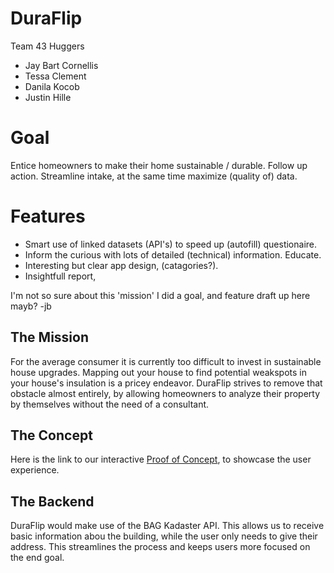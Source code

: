 # DuraFlip
Team 43 Huggers
- Jay Bart Cornellis
- Tessa Clement
- Danila Kocob
- Justin Hille

# Goal
Entice homeowners to make their home sustainable / durable. Follow up action.
Streamline intake, at the same time maximize (quality of) data.

# Features
* Smart use of linked datasets (API's) to speed up (autofill) questionaire.
* Inform the curious with lots of detailed (technical) information. Educate.
* Interesting but clear app design, (catagories?).
* Insightfull report, 

I'm not so sure about this 'mission' I did a goal, and feature draft up here mayb? -jb

## The Mission
For the average consumer it is currently too difficult to invest in sustainable house upgrades. Mapping out your house to find potential weakspots in your house's insulation is a pricey endeavor. DuraFlip strives to remove that obstacle almost entirely, by allowing homeowners to analyze their property by themselves without the need of a consultant.

## The Concept
Here is the link to our interactive [Proof of Concept](https://www.figma.com/proto/13UF5Wjw2FdFIdcFhjeKZb/EnergyShift?node-id=0%3A2&scaling=scale-down&page-id=0%3A1), to showcase the user experience.

## The Backend
DuraFlip would make use of the BAG Kadaster API. This allows us to receive basic information abou the building, while the user only needs to give their address. This streamlines the process and keeps users more focused on the end goal.

